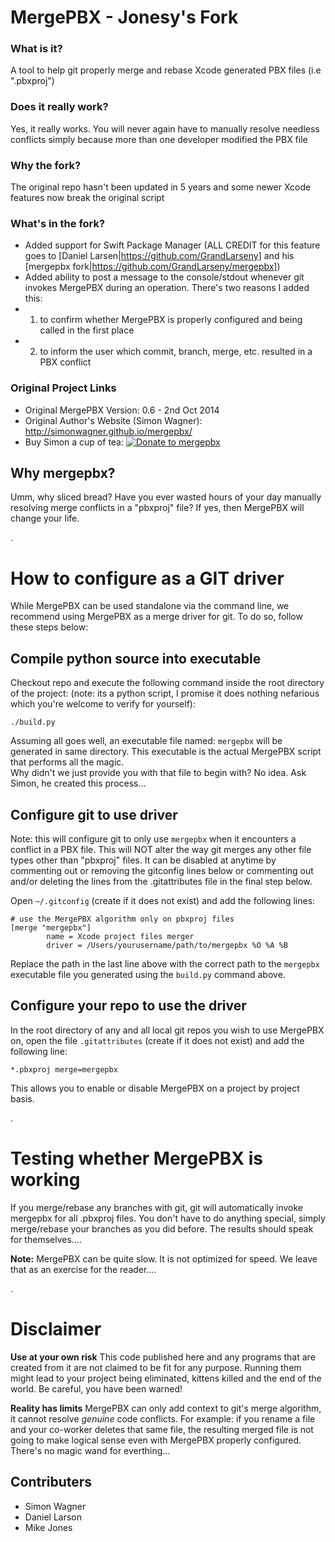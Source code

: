 
# MergePBX - Jonesy's Fork

### **What is it?** 
A tool to help git properly merge and rebase Xcode generated PBX files (i.e ".pbxproj") 
### **Does it really work?** 
Yes, it really works.  You will never again have to manually resolve needless conflicts simply because more than one developer modified the PBX file
### **Why the fork?** 
The original repo hasn't been updated in 5 years and some newer Xcode features now break the original script
### **What's in the fork?**
* Added support for Swift Package Manager (ALL CREDIT for this feature goes to [Daniel Larsen|https://github.com/GrandLarseny] and his [mergepbx fork|https://github.com/GrandLarseny/mergepbx])
* Added ability to post a message to the console/stdout whenever git invokes MergePBX during an operation. There's two reasons I added this:
* 1) to confirm whether MergePBX is properly configured and being called in the first place
* 2) to inform the user which commit, branch, merge, etc. resulted in a PBX conflict 

### **Original Project Links**
* Original MergePBX Version: 0.6 - 2nd Oct 2014
* Original Author's Website (Simon Wagner): http://simonwagner.github.io/mergepbx/
* Buy Simon a cup of tea: [![Donate to mergepbx](https://www.paypalobjects.com/en_US/i/btn/btn_donate_SM.gif)](https://www.paypal.com/cgi-bin/webscr?cmd=_s-xclick&hosted_button_id=UX3YTWH8DRYVN)

## Why mergepbx?

Umm, why sliced bread? 
Have you ever wasted hours of your day manually resolving merge conflicts in a "pbxproj" file?
If yes, then MergePBX will change your life.

.

# How to configure as a GIT driver

While MergePBX can be used standalone via the command line, we recommend using MergePBX as a merge driver for git.  To do so, follow these steps below:

## Compile python source into executable

Checkout repo and execute the following command inside the root directory of the project: (note: its a python script, I promise it does nothing nefarious which you're welcome to verify for yourself):

```
./build.py
```

Assuming all goes well, an executable file named: `mergepbx` will be generated in same directory. This executable is the actual MergePBX script that performs all the magic.  
Why didn't we just provide you with that file to begin with?  No idea. Ask Simon, he created this process...

## Configure git to use driver

Note: this will configure git to only use `mergepbx` when it encounters a conflict in a PBX file.  This will NOT alter the way git merges any other file types other than "pbxproj" files. 
It can be disabled at anytime by commenting out or removing the gitconfig lines below or commenting out and/or deleting the lines from the .gitattributes file in the final step below.

Open `~/.gitconfig` (create if it does not exist) and add the following lines:

```
# use the MergePBX algorithm only on pbxproj files
[merge "mergepbx"]
        name = Xcode project files merger
        driver = /Users/yourusername/path/to/mergepbx %O %A %B
```

Replace the path in the last line above with the correct path to the `mergepbx` executable file you generated using the `build.py` command above.

## Configure your repo to use the driver ##

In the root directory of any and all local git repos you wish to use MergePBX on, open the file `.gitattributes` (create if it does not exist) and add the following line:

```
*.pbxproj merge=mergepbx
```
This allows you to enable or disable MergePBX on a project by project basis.

.

# Testing whether MergePBX is working

If you merge/rebase any branches with git, git will automatically invoke mergepbx for all .pbxproj files. You don't have to do anything special, simply merge/rebase your branches as you did before. 
The results should speak for themselves....

**Note:** MergePBX can be quite slow.  It is not optimized for speed.  We leave that as an exercise for the reader.... 

.

# Disclaimer

**Use at your own risk**
This code published here and any programs that are created from it are not claimed to be fit for any purpose.
Running them might lead to your project being eliminated, kittens killed and the end of the world.
Be careful, you have been warned!

**Reality has limits** 
MergePBX can only add context to git's merge algorithm, it cannot resolve _genuine_ code conflicts.  For example: if you rename a file and your co-worker deletes that same file, the resulting merged file 
is not going to make logical sense even with MergePBX properly configured.    There's no magic wand for everthing...


## Contributers ##

* Simon Wagner
* Daniel Larson
* Mike Jones

